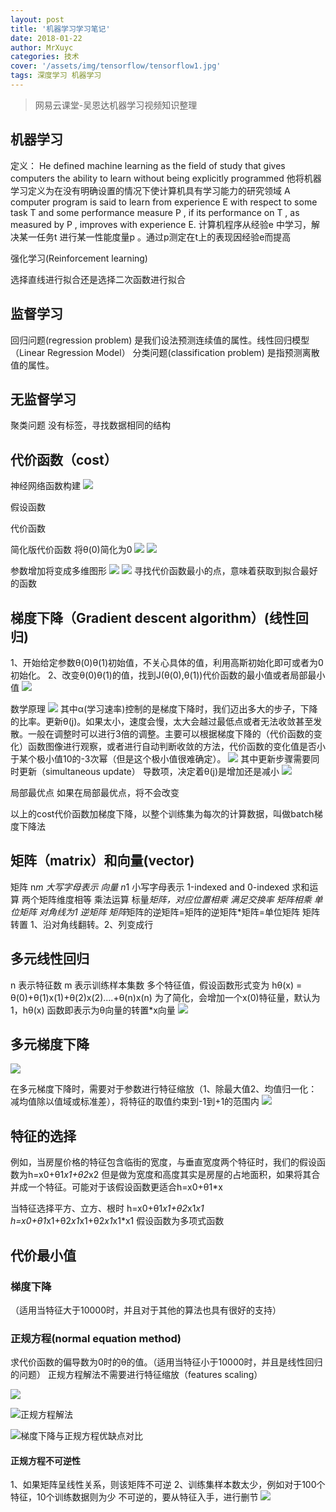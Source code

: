 ```yaml
---
layout: post
title: '机器学习学习笔记'
date: 2018-01-22
author: MrXuyc
categories: 技术
cover: '/assets/img/tensorflow/tensorflow1.jpg'
tags: 深度学习 机器学习
---
```

> 网易云课堂-吴恩达机器学习视频知识整理

## 机器学习

定义：
He defined machine learning as the field of study that gives computers the ability to learn without being explicitly programmed
他将机器学习定义为在没有明确设置的情况下使计算机具有学习能力的研究领域
A computer program is said to learn from experience E with respect to some task T and some performance measure P , if its performance on T , as measured by P , improves with experience E.
 计算机程序从经验e 中学习，解决某一任务t 进行某一性能度量p 。通过p测定在t上的表现因经验e而提高

强化学习(Reinforcement learning)


选择直线进行拟合还是选择二次函数进行拟合  

## 监督学习
回归问题(regression problem) 是我们设法预测连续值的属性。线性回归模型（Linear Regression Model）
分类问题(classification problem) 是指预测离散值的属性。

## 无监督学习
聚类问题  没有标签，寻找数据相同的结构

## 代价函数（cost）
神经网络函数构建
![](/assets/img/tensorflow/data/machinelearning/1.jpg)

假设函数

代价函数

简化版代价函数 将θ(0)简化为0
![](/assets/img/tensorflow/data/machinelearning/2.jpg)
![](/assets/img/tensorflow/data/machinelearning/3.jpg)

参数增加将变成多维图形
![](/assets/img/tensorflow/data/machinelearning/4.jpg)
![](/assets/img/tensorflow/data/machinelearning/5.jpg)
寻找代价函数最小的点，意味着获取到拟合最好的函数

## 梯度下降（Gradient descent algorithm）(线性回归)

1、开始给定参数θ(0)θ(1)初始值，不关心具体的值，利用高斯初始化即可或者为0初始化。
2、改变θ(0)θ(1)的值，找到J(θ(0),θ(1))代价函数的最小值或者局部最小值
![](/assets/img/tensorflow/data/machinelearning/6.jpg)

数学原理
![](/assets/img/tensorflow/data/machinelearning/7.jpg)
其中α(学习速率)控制的是梯度下降时，我们迈出多大的步子，下降的比率。更新θ(j)。如果太小，速度会慢，太大会越过最低点或者无法收敛甚至发散。一般在调整时可以进行3倍的调整。主要可以根据梯度下降的（代价函数的变化）函数图像进行观察，或者进行自动判断收敛的方法，代价函数的变化值是否小于某个极小值10的-3次幂（但是这个极小值很难确定）。
![](/assets/img/tensorflow/data/machinelearning/12.jpg)
其中更新步骤需要同时更新（simultaneous update）
导数项，决定着θ(j)是增加还是减小
![](/assets/img/tensorflow/data/machinelearning/8.jpg)

局部最优点
如果在局部最优点，将不会改变

以上的cost代价函数加梯度下降，以整个训练集为每次的计算数据，叫做batch梯度下降法

## 矩阵（matrix）和向量(vector)

 矩阵 n*m 大写字母表示
 向量 n*1 小写字母表示  1-indexed  and 0-indexed
 求和运算 两个矩阵维度相等
 乘法运算
 标量*矩阵，对应位置相乘    满足交换率
 矩阵相乘
 单位矩阵  对角线为1
 逆矩阵    矩阵*矩阵的逆矩阵=矩阵的逆矩阵*矩阵=单位矩阵
 矩阵转置  1、沿对角线翻转。2、列变成行

## 多元线性回归
n 表示特征数
m 表示训练样本集数
多个特征值，假设函数形式变为  hθ(x) = θ(0)+θ(1)x(1)+θ(2)x(2)....+θ(n)x(n)
为了简化，会增加一个x(0)特征量，默认为1，hθ(x) 函数即表示为θ向量的转置*x向量
![](/assets/img/tensorflow/data/machinelearning/9.jpg)

## 多元梯度下降
![](/assets/img/tensorflow/data/machinelearning/10.jpg)

在多元梯度下降时，需要对于参数进行特征缩放（1、除最大值2、均值归一化：减均值除以值域或标准差），将特征的取值约束到-1到+1的范围内
![](/assets/img/tensorflow/data/machinelearning/11.jpg)

## 特征的选择
例如，当房屋价格的特征包含临街的宽度，与垂直宽度两个特征时，我们的假设函数为h=x0+θ1*x1+θ2*x2
但是做为宽度和高度其实是房屋的占地面积，如果将其合并成一个特征。可能对于该假设函数更适合h=x0+θ1*x

当特征选择平方、立方、根时 h=x0+θ1*x1+θ2*x1*x1  h=x0+θ1*x1+θ2*x1*x1+θ2*x1*x1*x1   假设函数为多项式函数

## 代价最小值

### 梯度下降
（适用当特征大于10000时，并且对于其他的算法也具有很好的支持）

### 正规方程(normal equation method)

求代价函数的偏导数为0时的θ的值。（适用当特征小于10000时，并且是线性回归的问题）
正规方程解法不需要进行特征缩放（features scaling）

![](/assets/img/tensorflow/data/machinelearning/15.jpg)

![正规方程解法](/assets/img/tensorflow/data/machinelearning/13.jpg)

![梯度下降与正规方程优缺点对比](/assets/img/tensorflow/data/machinelearning/14.jpg)

#### 正规方程不可逆性
1、如果矩阵呈线性关系，则该矩阵不可逆
2、训练集样本数太少，例如对于100个特征，10个训练数据则为少
不可逆的，要从特征入手，进行删节
![](/assets/img/tensorflow/data/machinelearning/16.jpg)
